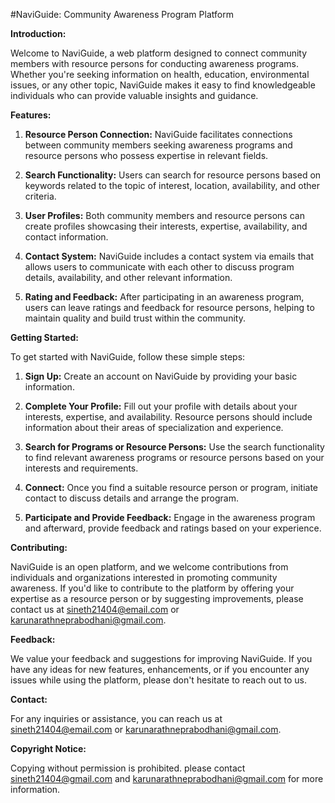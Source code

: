 #NaviGuide: Community Awareness Program Platform

**Introduction:**

Welcome to NaviGuide, a web platform designed to connect community members with resource persons for conducting awareness programs. Whether you're seeking information on health, education, environmental issues, or any other topic, NaviGuide makes it easy to find knowledgeable individuals who can provide valuable insights and guidance.

**Features:**

1. **Resource Person Connection:** NaviGuide facilitates connections between community members seeking awareness programs and resource persons who possess expertise in relevant fields.
   
2. **Search Functionality:** Users can search for resource persons based on keywords related to the topic of interest, location, availability, and other criteria.
   
3. **User Profiles:** Both community members and resource persons can create profiles showcasing their interests, expertise, availability, and contact information.
   
4. **Contact System:** NaviGuide includes a contact system via emails that allows users to communicate with each other to discuss program details, availability, and other relevant information.
   
5. **Rating and Feedback:** After participating in an awareness program, users can leave ratings and feedback for resource persons, helping to maintain quality and build trust within the community.

**Getting Started:**

To get started with NaviGuide, follow these simple steps:

1. **Sign Up:** Create an account on NaviGuide by providing your basic information.
   
2. **Complete Your Profile:** Fill out your profile with details about your interests, expertise, and availability. Resource persons should include information about their areas of specialization and experience.
   
3. **Search for Programs or Resource Persons:** Use the search functionality to find relevant awareness programs or resource persons based on your interests and requirements.
   
4. **Connect:** Once you find a suitable resource person or program, initiate contact to discuss details and arrange the program.
   
5. **Participate and Provide Feedback:** Engage in the awareness program and afterward, provide feedback and ratings based on your experience.

**Contributing:**

NaviGuide is an open platform, and we welcome contributions from individuals and organizations interested in promoting community awareness. If you'd like to contribute to the platform by offering your expertise as a resource person or by suggesting improvements, please contact us at sineth21404@email.com or karunarathneprabodhani@gmail.com.

**Feedback:**

We value your feedback and suggestions for improving NaviGuide. If you have any ideas for new features, enhancements, or if you encounter any issues while using the platform, please don't hesitate to reach out to us.

**Contact:**

For any inquiries or assistance, you can reach us at sineth21404@email.com or karunarathneprabodhani@gmail.com.

**Copyright Notice:**

Copying without permission is prohibited. please contact sineth21404@gmail.com and karunarathneprabodhani@gmail.com for more information.
